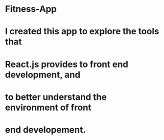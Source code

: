 # Fitness-App

# I created this app to explore the tools that
# React.js provides to front end development, and
# to better understand the environment of front
# end developement.

